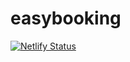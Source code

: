 # easybooking

[![Netlify Status](https://api.netlify.com/api/v1/badges/616028c6-4fb4-4fd5-86eb-806a2669ac36/deploy-status)](https://app.netlify.com/sites/easybooking/deploys)